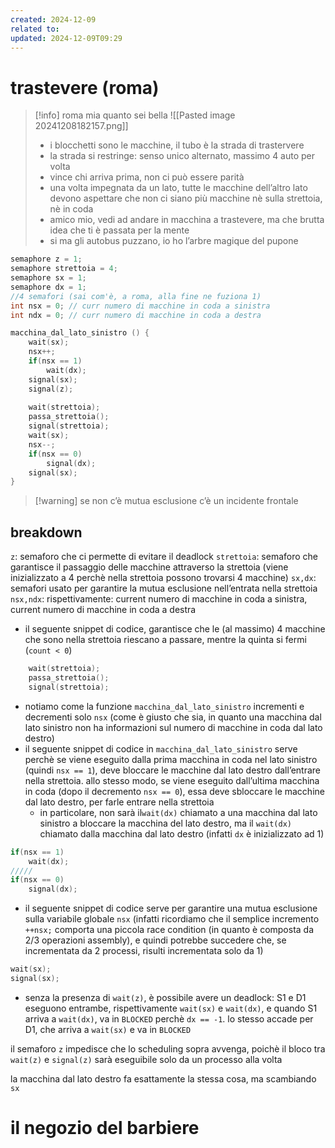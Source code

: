 ```yaml
---
created: 2024-12-09
related to: 
updated: 2024-12-09T09:29
---
```

# trastevere (roma)
>[!info] roma mia quanto sei bella
>![[Pasted image 20241208182157.png]]
>- i blocchetti sono le macchine, il tubo è la strada di trastervere
>- la strada si restringe: senso unico alternato, massimo 4 auto per volta
>- vince chi arriva prima, non ci può essere parità
>- una volta impegnata da un lato, tutte le macchine dell’altro lato devono aspettare che non ci siano più macchine nè sulla strettoia, nè in coda
>- amico mio, vedi ad andare in macchina a trastevere, ma che brutta idea che ti è passata per la mente
>- si ma gli autobus puzzano, io ho l’arbre magique del pupone

```c
semaphore z = 1;
semaphore strettoia = 4;
semaphore sx = 1;
semaphore dx = 1;
//4 semafori (sai com'è, a roma, alla fine ne fuziona 1)
int nsx = 0; // curr numero di macchine in coda a sinistra
int ndx = 0; // curr numero di macchine in coda a destra

macchina_dal_lato_sinistro () {
	wait(sx);
	nsx++;
	if(nsx == 1)
		wait(dx);
	signal(sx); 
	signal(z);
	
	wait(strettoia);
	passa_strettoia();
	signal(strettoia);
	wait(sx);
	nsx--;
	if(nsx == 0)
		signal(dx);
	signal(sx);
}
```

>[!warning] se non c’è mutua esclusione c’è un incidente frontale
## breakdown
`z`: semaforo che ci permette di evitare il deadlock
`strettoia`: semaforo che garantisce il passaggio delle macchine attraverso la strettoia (viene inizializzato a 4 perchè nella strettoia possono trovarsi 4 macchine)
`sx,dx`: semafori usato per garantire la mutua esclusione nell’entrata nella strettoia
`nsx,ndx`: rispettivamente: current numero di macchine in coda a sinistra, current numero di macchine in coda a destra

- il seguente snippet di codice, garantisce che le (al massimo) 4 macchine che sono nella strettoia riescano a passare, mentre la quinta si fermi (`count < 0`)
```c
	wait(strettoia);
	passa_strettoia();
	signal(strettoia);
```

- notiamo come la funzione `macchina_dal_lato_sinistro` incrementi e decrementi solo `nsx` (come è giusto che sia, in quanto una macchina dal lato sinistro non ha informazioni sul numero di macchine in coda dal lato destro)
- il seguente snippet di codice in `macchina_dal_lato_sinistro` serve perchè se viene eseguito dalla prima macchina in coda nel lato sinistro (quindi `nsx == 1`), deve bloccare le macchine dal lato destro dall’entrare nella strettoia. allo stesso modo, se viene eseguito dall’ultima macchina in coda (dopo il decremento `nsx == 0`), essa deve sbloccare le macchine dal lato destro, per farle entrare nella strettoia
	- in particolare, non sarà il`wait(dx)` chiamato a una macchina dal lato sinistro a bloccare la macchina del lato destro, ma il `wait(dx)` chiamato dalla macchina dal lato destro (infatti `dx` è inizializzato ad 1)
```c
if(nsx == 1)
	wait(dx);
/////
if(nsx == 0)
	signal(dx);
```

- il seguente snippet di codice serve per garantire una mutua esclusione sulla variabile globale `nsx` (infatti ricordiamo che il semplice incremento `++nsx;` comporta una piccola race condition (in quanto è composta da 2/3 operazioni assembly), e quindi potrebbe succedere che, se incrementata da 2 processi, risulti incrementata solo da 1)
```c
wait(sx);
signal(sx);
```

- senza la presenza di `wait(z)`, è possibile avere un deadlock: S1 e D1 eseguono entrambe, rispettivamente `wait(sx)` e `wait(dx)`, e quando S1 arriva a `wait(dx)`, va in `BLOCKED` perchè `dx == -1`. lo stesso accade per D1, che arriva a `wait(sx)` e va in `BLOCKED`

il semaforo `z` impedisce che lo scheduling sopra avvenga, poichè il bloco tra `wait(z)` e `signal(z)` sarà eseguibile solo da un processo alla volta

la macchina dal lato destro fa esattamente la stessa cosa, ma scambiando `sx`
# il negozio del barbiere